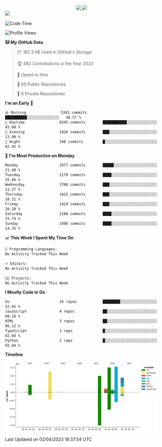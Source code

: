 <div align="center">
  <a href="https://github.com/arielsrv">
    <img height="180em" src="https://github-readme-stats.vercel.app/api?username=arielsrv&show_icons=true&theme=radical&include_all_commits=true&count_private=true"/>
    <img height="180em" src="https://github-readme-stats.vercel.app/api/top-langs/?username=arielsrv&layout=compact&langs_count=10&theme=radical"/>
 </a>
</div>

<div>
  <a href="https://www.linkedin.com/in/arielpineiro/" target="_blank">
    <img src="https://img.shields.io/badge/-LinkedIn-%230077B5?style=for-the-badge&logo=linkedin&logoColor=white" target="_blank">
  </a>
</div>

<!--START_SECTION:waka-->
![Code Time](http://img.shields.io/badge/Code%20Time-0%20secs-blue)

![Profile Views](http://img.shields.io/badge/Profile%20Views-1-blue)

**🐱 My GitHub Data** 

> 📦 182.3 kB Used in GitHub's Storage 
 > 
> 🏆 492 Contributions in the Year 2023
 > 
> 💼 Opted to Hire
 > 
> 📜 65 Public Repositories 
 > 
> 🔑 6 Private Repositories 
 > 
**I'm an Early 🐤** 

```text
🌞 Morning                5343 commits        ██████████░░░░░░░░░░░░░░░   38.57 % 
🌆 Daytime                6245 commits        ███████████░░░░░░░░░░░░░░   45.08 % 
🌃 Evening                1926 commits        ███░░░░░░░░░░░░░░░░░░░░░░   13.90 % 
🌙 Night                  340 commits         █░░░░░░░░░░░░░░░░░░░░░░░░   02.45 % 
```
📅 **I'm Most Productive on Monday** 

```text
Monday                   2977 commits        █████░░░░░░░░░░░░░░░░░░░░   21.49 % 
Tuesday                  2170 commits        ████░░░░░░░░░░░░░░░░░░░░░   15.66 % 
Wednesday                1700 commits        ███░░░░░░░░░░░░░░░░░░░░░░   12.27 % 
Thursday                 1415 commits        ███░░░░░░░░░░░░░░░░░░░░░░   10.21 % 
Friday                   1424 commits        ███░░░░░░░░░░░░░░░░░░░░░░   10.28 % 
Saturday                 2180 commits        ████░░░░░░░░░░░░░░░░░░░░░   15.74 % 
Sunday                   1988 commits        ████░░░░░░░░░░░░░░░░░░░░░   14.35 % 
```


📊 **This Week I Spent My Time On** 

```text
💬 Programming Languages: 
No Activity Tracked This Week

🔥 Editors: 
No Activity Tracked This Week

🐱‍💻 Projects: 
No Activity Tracked This Week
```

**I Mostly Code in Go** 

```text
Go                       16 repos            ████████░░░░░░░░░░░░░░░░░   32.65 % 
JavaScript               4 repos             ██░░░░░░░░░░░░░░░░░░░░░░░   08.16 % 
HTML                     3 repos             ██░░░░░░░░░░░░░░░░░░░░░░░   06.12 % 
TypeScript               1 repo              █░░░░░░░░░░░░░░░░░░░░░░░░   02.04 % 
Python                   1 repo              █░░░░░░░░░░░░░░░░░░░░░░░░   02.04 % 
```



**Timeline**

![Lines of Code chart](https://raw.githubusercontent.com/arielsrv/arielsrv/main/assets/bar_graph.png)


 Last Updated on 02/04/2023 18:37:54 UTC
<!--END_SECTION:waka-->
